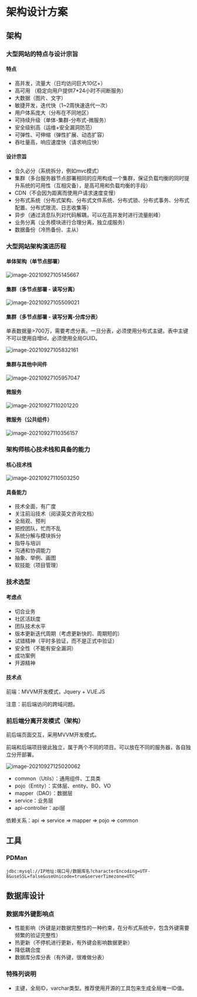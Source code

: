 # 架构设计方案





## 架构

### 大型网站的特点与设计宗旨

#### 特点

- 高并发，流量大（日均访问巨大10亿+）
- 高可用 （稳定向用户提供7*24小时不间断服务）
- 大数据（图片、文字）
- 敏捷开发，迭代快（1~2周快速迭代一次）
- 用户体系庞大（分布在不同地区）
- 可持续升级（单体-集群-分布式-微服务）
- 安全级别高（运维+安全漏洞防范）
- 可弹性、可伸缩（弹性扩展、动态扩容）
- 吞吐量高，响应速度快（请求响应快）

#### 设计宗旨

- 合久必分（系统拆分，例如mvc模式）
- 集群（多台服务器节点部署相同的应用构成一个集群，保证负载均衡的同时提升系统的可用性（互相灾备），是高可用和负载均衡的手段）
- CDN（不会因为距离而使用户请求速度变慢）
- 分布式系统（分布式架构、分布式文件系统、分布式锁、分布式事务、分布式配置、分布式限流、日志收集等）
- 异步（通过消息队列对代码解耦，可以在高并发时进行流量削峰）
- 业务分离（业务模块进行合理分离，独立成服务）
- 数据备份（冷热备份、主从）



### 大型网站架构演进历程

#### 单体架构（单节点部署）

![image-20210927105145667](assets/image-20210927105145667.png)

#### 集群（多节点部署 - 读写分离）

![image-20210927105509021](assets/image-20210927105509021.png)

#### 集群（多节点部署 - 读写分离-分库分表）

单表数据量>700万，需要考虑分表。一旦分表，必须使用分布式主键。表中主键不可以使用自增Id，必须使用全局GUID。

![image-20210927105832161](assets/image-20210927105832161.png)

#### 集群与其他中间件

![image-20210927105957047](assets/image-20210927105957047.png)

#### 微服务

![image-20210927110201220](assets/image-20210927110201220.png)

#### 微服务（公共组件）

![image-20210927110356157](assets/image-20210927110356157.png)

### 架构师核心技术栈和具备的能力

#### 核心技术栈

![image-20210927110503250](assets/image-20210927110503250.png)

#### 具备能力

- 技术全面，有广度
- 关注前沿技术（阅读英文咨询文档）
- 全局观、预判
- 把控团队，忙而不乱
- 系统分解与模块拆分
- 指导与培训
- 沟通和协调能力
- 抽象、举例、画图
- 软技能（项目管理）



### 技术选型

#### 考虑点

- 切合业务
- 社区活跃度
- 团队技术水平
- 版本更新迭代周期（考虑更新快的、周期短的）
- 试错精神（平时多验证，而不是正式中验证）
- 安全性（不能有安全漏洞）
- 成功案例
- 开源精神

#### 技术点

前端：MVVM开发模式，Jquery + VUE.JS

注意：前后端访问的跨域问题。



### 前后端分离开发模式（架构）

前后端页面交互，采用MVVM开发模式。

前端和后端项目彼此独立，属于两个不同的项目。可以放在不同的服务器，各自独立分开部署。

![image-20210927125020062](assets/image-20210927125020062.png)

- common（Utils）：通用组件、工具类
- pojo（Entity）：实体层、entity、BO、VO
- mapper（DAO）：数据层
- service：业务层
- api-controller：api层

依赖关系：api => service => mapper => pojo => common



## 工具

### PDMan

```
jdbc:mysql://IP地址:端口号/数据库名?characterEncoding=UTF-8&useSSL=false&useUnicode=true&serverTimezone=UTC
```



## 数据库设计



### 数据库外键影响点

- 性能影响（外键是对数据完整性的一种约束，在分布式系统中，包含外键需要频繁的验证完整性）
- 热更新（不停机进行更新，有外键会影响数据更新）
- 降低耦合度
- 数据库分库分表（有外键，很难做分表）

### 特殊列说明

- 主键，全局ID，varchar类型。推荐使用开源的工具包来生成全局唯一ID值。





































